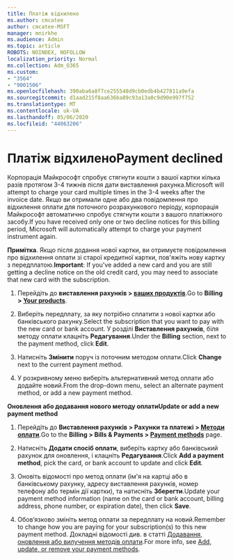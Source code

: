 ```yaml
---
title: Платіж відхилено
ms.author: cmcatee
author: cmcatee-MSFT
manager: mnirkhe
ms.audience: Admin
ms.topic: article
ROBOTS: NOINDEX, NOFOLLOW
localization_priority: Normal
ms.collection: Adm_O365
ms.custom:
- "3564"
- "9001506"
ms.openlocfilehash: 390aba6a8f7ce255548d9cb0edb4b427811a9efa
ms.sourcegitcommit: d1aad215f8aa636ba89c93a13a0c9d90e997f752
ms.translationtype: MT
ms.contentlocale: uk-UA
ms.lasthandoff: 05/06/2020
ms.locfileid: "44063206"
---
```

# <a name="payment-declined"></a><span data-ttu-id="26d38-102">Платіж відхилено</span><span class="sxs-lookup"><span data-stu-id="26d38-102">Payment declined</span></span>

<span data-ttu-id="26d38-103">Корпорація Майкрософт спробує стягнути кошти з вашої картки кілька разів протягом 3-4 тижнів після дати виставлення рахунка.</span><span class="sxs-lookup"><span data-stu-id="26d38-103">Microsoft will attempt to charge your card multiple times in the 3-4 weeks after the invoice date.</span></span>  <span data-ttu-id="26d38-104">Якщо ви отримали одне або два повідомлення про відхилення оплати для поточного розрахункового періоду, корпорація Майкрософт автоматично спробує стягнути кошти з вашого платіжного засобу.</span><span class="sxs-lookup"><span data-stu-id="26d38-104">If you have received only one or two decline notices for this billing period, Microsoft will automatically attempt to charge your payment instrument again.</span></span>  

<span data-ttu-id="26d38-105">**Примітка**. Якщо після додання нової картки, ви отримуєте повідомлення про відхилення оплати зі старої кредитної картки, пов'яжіть нову картку з передплатою.</span><span class="sxs-lookup"><span data-stu-id="26d38-105">**Important**: If you've added a new card and you are still getting a decline notice on the old credit card, you may need to associate that new card with the subscription.</span></span>

1. <span data-ttu-id="26d38-106">Перейдіть до **виставлення рахунків > [ваших продуктів](https://go.microsoft.com/fwlink/p/?linkid=842054)**.</span><span class="sxs-lookup"><span data-stu-id="26d38-106">Go to **Billing > [Your products](https://go.microsoft.com/fwlink/p/?linkid=842054)**.</span></span>

2. <span data-ttu-id="26d38-107">Виберіть передплату, за яку потрібно сплатити з нової картки або банківського рахунку.</span><span class="sxs-lookup"><span data-stu-id="26d38-107">Select the subscription that you want to pay with the new card or bank account.</span></span> <span data-ttu-id="26d38-108">У розділі **Виставлення рахунків**, біля методу оплати клацніть **Редагування**.</span><span class="sxs-lookup"><span data-stu-id="26d38-108">Under the **Billing** section, next to the payment method, click **Edit**.</span></span>

3. <span data-ttu-id="26d38-109">Натисніть **Змінити** поруч із поточним методом оплати.</span><span class="sxs-lookup"><span data-stu-id="26d38-109">Click **Change** next to the current payment method.</span></span>

4. <span data-ttu-id="26d38-110">У розкривному меню виберіть альтернативний метод оплати або додайте новий.</span><span class="sxs-lookup"><span data-stu-id="26d38-110">From the drop-down menu, select an alternate payment method, or add a new payment method.</span></span>

<span data-ttu-id="26d38-111">**Оновлення або додавання нового методу оплати**</span><span class="sxs-lookup"><span data-stu-id="26d38-111">**Update or add a new payment method**</span></span>

1. <span data-ttu-id="26d38-112">Перейдіть до **Виставлення рахунків > Рахунки та платежі > [Методи оплати](https://go.microsoft.com/fwlink/p/?linkid=2018806)**.</span><span class="sxs-lookup"><span data-stu-id="26d38-112">Go to the **Billing > Bills & Payments > [Payment methods](https://go.microsoft.com/fwlink/p/?linkid=2018806)** page.</span></span>

2. <span data-ttu-id="26d38-113">Натисніть **Додати спосіб оплати**, виберіть картку або банківський рахунок для оновлення, і клацніть **Редагування**.</span><span class="sxs-lookup"><span data-stu-id="26d38-113">Click **Add a payment method**, pick the card, or bank account to update and click **Edit**.</span></span>

3. <span data-ttu-id="26d38-114">Оновіть відомості про метод оплати (ім'я на картці або в банківському рахунку, адресу виставлення рахунків, номер телефону або термін дії картки), та натисніть **Зберегти**.</span><span class="sxs-lookup"><span data-stu-id="26d38-114">Update your payment method information (name on the card or bank account, billing address, phone number, or expiration date), then click **Save**.</span></span>

4. <span data-ttu-id="26d38-115">Обов’язково змініть метод оплати за передплату на новий.</span><span class="sxs-lookup"><span data-stu-id="26d38-115">Remember to change how you are paying for your subscription(s) to this new payment method.</span></span> <span data-ttu-id="26d38-116">Докладні відомості див. в статті [Додавання, оновлення або вилучення методів оплати](https://go.microsoft.com/fwlink/?linkid=2118133).</span><span class="sxs-lookup"><span data-stu-id="26d38-116">For more info, see [Add, update, or remove your payment methods](https://go.microsoft.com/fwlink/?linkid=2118133).</span></span>

